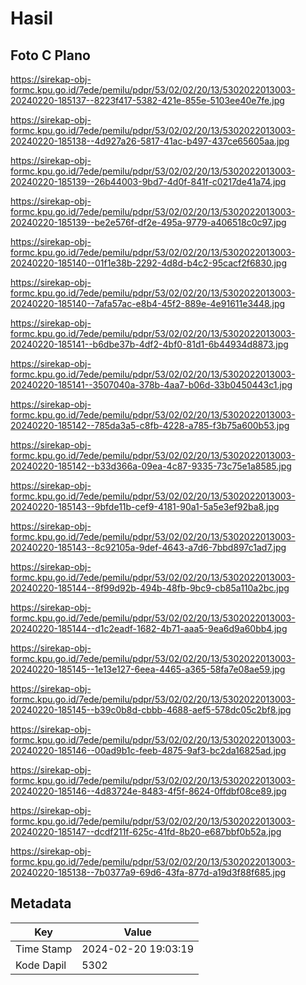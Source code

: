 # Hasil

## Foto C Plano

https://sirekap-obj-formc.kpu.go.id/7ede/pemilu/pdpr/53/02/02/20/13/5302022013003-20240220-185137--8223f417-5382-421e-855e-5103ee40e7fe.jpg

https://sirekap-obj-formc.kpu.go.id/7ede/pemilu/pdpr/53/02/02/20/13/5302022013003-20240220-185138--4d927a26-5817-41ac-b497-437ce65605aa.jpg

https://sirekap-obj-formc.kpu.go.id/7ede/pemilu/pdpr/53/02/02/20/13/5302022013003-20240220-185139--26b44003-9bd7-4d0f-841f-c0217de41a74.jpg

https://sirekap-obj-formc.kpu.go.id/7ede/pemilu/pdpr/53/02/02/20/13/5302022013003-20240220-185139--be2e576f-df2e-495a-9779-a406518c0c97.jpg

https://sirekap-obj-formc.kpu.go.id/7ede/pemilu/pdpr/53/02/02/20/13/5302022013003-20240220-185140--01f1e38b-2292-4d8d-b4c2-95cacf2f6830.jpg

https://sirekap-obj-formc.kpu.go.id/7ede/pemilu/pdpr/53/02/02/20/13/5302022013003-20240220-185140--7afa57ac-e8b4-45f2-889e-4e91611e3448.jpg

https://sirekap-obj-formc.kpu.go.id/7ede/pemilu/pdpr/53/02/02/20/13/5302022013003-20240220-185141--b6dbe37b-4df2-4bf0-81d1-6b44934d8873.jpg

https://sirekap-obj-formc.kpu.go.id/7ede/pemilu/pdpr/53/02/02/20/13/5302022013003-20240220-185141--3507040a-378b-4aa7-b06d-33b0450443c1.jpg

https://sirekap-obj-formc.kpu.go.id/7ede/pemilu/pdpr/53/02/02/20/13/5302022013003-20240220-185142--785da3a5-c8fb-4228-a785-f3b75a600b53.jpg

https://sirekap-obj-formc.kpu.go.id/7ede/pemilu/pdpr/53/02/02/20/13/5302022013003-20240220-185142--b33d366a-09ea-4c87-9335-73c75e1a8585.jpg

https://sirekap-obj-formc.kpu.go.id/7ede/pemilu/pdpr/53/02/02/20/13/5302022013003-20240220-185143--9bfde11b-cef9-4181-90a1-5a5e3ef92ba8.jpg

https://sirekap-obj-formc.kpu.go.id/7ede/pemilu/pdpr/53/02/02/20/13/5302022013003-20240220-185143--8c92105a-9def-4643-a7d6-7bbd897c1ad7.jpg

https://sirekap-obj-formc.kpu.go.id/7ede/pemilu/pdpr/53/02/02/20/13/5302022013003-20240220-185144--8f99d92b-494b-48fb-9bc9-cb85a110a2bc.jpg

https://sirekap-obj-formc.kpu.go.id/7ede/pemilu/pdpr/53/02/02/20/13/5302022013003-20240220-185144--d1c2eadf-1682-4b71-aaa5-9ea6d9a60bb4.jpg

https://sirekap-obj-formc.kpu.go.id/7ede/pemilu/pdpr/53/02/02/20/13/5302022013003-20240220-185145--1e13e127-6eea-4465-a365-58fa7e08ae59.jpg

https://sirekap-obj-formc.kpu.go.id/7ede/pemilu/pdpr/53/02/02/20/13/5302022013003-20240220-185145--b39c0b8d-cbbb-4688-aef5-578dc05c2bf8.jpg

https://sirekap-obj-formc.kpu.go.id/7ede/pemilu/pdpr/53/02/02/20/13/5302022013003-20240220-185146--00ad9b1c-feeb-4875-9af3-bc2da16825ad.jpg

https://sirekap-obj-formc.kpu.go.id/7ede/pemilu/pdpr/53/02/02/20/13/5302022013003-20240220-185146--4d83724e-8483-4f5f-8624-0ffdbf08ce89.jpg

https://sirekap-obj-formc.kpu.go.id/7ede/pemilu/pdpr/53/02/02/20/13/5302022013003-20240220-185147--dcdf211f-625c-41fd-8b20-e687bbf0b52a.jpg

https://sirekap-obj-formc.kpu.go.id/7ede/pemilu/pdpr/53/02/02/20/13/5302022013003-20240220-185138--7b0377a9-69d6-43fa-877d-a19d3f88f685.jpg


## Metadata

| Key        | Value               |
| ---------- | ------------------- |
| Time Stamp | 2024-02-20 19:03:19 |
| Kode Dapil | 5302                |



